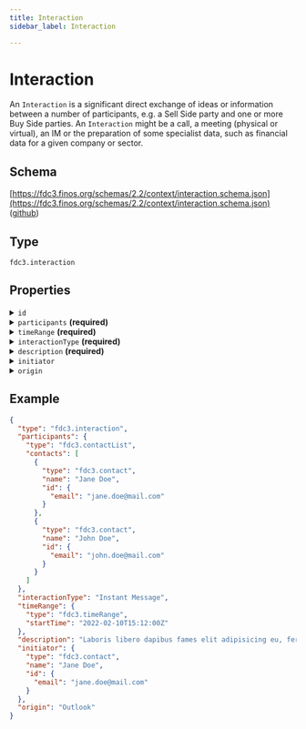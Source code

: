 ```yaml
---
title: Interaction
sidebar_label: Interaction

---
```


# Interaction

An `Interaction` is a significant direct exchange of ideas or information between a number of participants, e.g. a Sell Side party and one or more Buy Side parties. An `Interaction` might be a call, a meeting (physical or virtual), an IM or the preparation of some specialist data, such as financial data for a given company or sector.

## Schema

[https://fdc3.finos.org/schemas/2.2/context/interaction.schema.json](https://fdc3.finos.org/schemas/2.2/context/interaction.schema.json) ([github](https://github.com/finos/FDC3/tree/main/packages/fdc3-context/schemas/context/interaction.schema.json))

## Type

`fdc3.interaction`

## Properties

<details>
  <summary><code>id</code></summary>

**type**: `object`

**Subproperties:**

<details>
  <summary><code>URI</code></summary>

**type**: `string`

Can be used by a target application to pass a record's link back to the originating application. This offers the originating application a way to open the record for a user to view.

</details>

<details>
  <summary><code>SALESFORCE</code></summary>

**type**: `string`

Interactions ID in Salesforce

</details>

<details>
  <summary><code>SINGLETRACK</code></summary>

**type**: `string`

Interaction ID in SingleTrack

</details>

Can be used by a target application to pass an identifier back to the originating application after an interaction record has been created, updated or deleted. An interaction ID does not need to be populated by the originating application, however the target application could store it for future reference and SHOULD return it in a `TransactionResult`.

</details>

<details>
  <summary><code>participants</code> <strong>(required)</strong></summary>

**type**: [ContactList](ContactList)

A list of contacts involved in the interaction

</details>

<details>
  <summary><code>timeRange</code> <strong>(required)</strong></summary>

**type**: [TimeRange](TimeRange)

The time range over which the interaction occurred

</details>

<details>
  <summary><code>interactionType</code> <strong>(required)</strong></summary>

**One of:**

- **type**: `string` with values:
- `Instant Message`,
- `Email`,
- `Call`,
- `Meeting`
- **type**: `string`

`interactionType` SHOULD be one of `'Instant Message'`, `'Email'`, `'Call'`, or `'Meeting'` although other string values are permitted.

</details>

<details>
  <summary><code>description</code> <strong>(required)</strong></summary>

**type**: `string`

A human-readable description of the interaction

</details>

<details>
  <summary><code>initiator</code></summary>

**type**: [Contact](Contact)

The contact that initiated the interaction

</details>

<details>
  <summary><code>origin</code></summary>

**type**: `string`

Used to represent the application or service that the interaction was created from to aid in tracing the source of an interaction.

</details>

## Example

```json
{
  "type": "fdc3.interaction",
  "participants": {
    "type": "fdc3.contactList",
    "contacts": [
      {
        "type": "fdc3.contact",
        "name": "Jane Doe",
        "id": {
          "email": "jane.doe@mail.com"
        }
      },
      {
        "type": "fdc3.contact",
        "name": "John Doe",
        "id": {
          "email": "john.doe@mail.com"
        }
      }
    ]
  },
  "interactionType": "Instant Message",
  "timeRange": {
    "type": "fdc3.timeRange",
    "startTime": "2022-02-10T15:12:00Z"
  },
  "description": "Laboris libero dapibus fames elit adipisicing eu, fermentum, dignissimos laboriosam, erat, risus qui deserunt. Praesentium! Reiciendis. Hic harum nostrud, harum potenti amet? Mauris. Pretium aliquid animi, eget eiusmod integer proident. Architecto ipsum blandit ducimus, possimus illum sunt illum necessitatibus ab litora sed, nonummy integer minus corrupti ducimus iste senectus accumsan, fugiat nostrud? Pede vero dictumst excepturi, iure earum consequuntur voluptatum",
  "initiator": {
    "type": "fdc3.contact",
    "name": "Jane Doe",
    "id": {
      "email": "jane.doe@mail.com"
    }
  },
  "origin": "Outlook"
}
```

